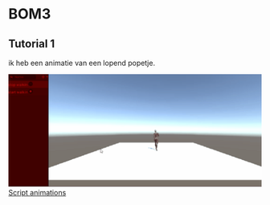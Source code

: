 # BOM3



## Tutorial 1
ik heb een animatie van een lopend popetje. 

![Tutorial 1 gif](tutorial_1_2.gif)
[Script animations](ArcadeM3/Assets/Scripts/animation.cs)




